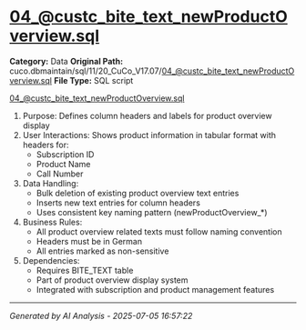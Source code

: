 # 04_@custc_bite_text_newProductOverview.sql

**Category:** Data
**Original Path:** cuco.dbmaintain/sql/11/20_CuCo_V17.07/04_@custc_bite_text_newProductOverview.sql
**File Type:** SQL script

04_@custc_bite_text_newProductOverview.sql
1. Purpose: Defines column headers and labels for product overview display
2. User Interactions: Shows product information in tabular format with headers for:
   - Subscription ID
   - Product Name
   - Call Number
3. Data Handling:
   - Bulk deletion of existing product overview text entries
   - Inserts new text entries for column headers
   - Uses consistent key naming pattern (newProductOverview_*)
4. Business Rules:
   - All product overview related texts must follow naming convention
   - Headers must be in German
   - All entries marked as non-sensitive
5. Dependencies:
   - Requires BITE_TEXT table
   - Part of product overview display system
   - Integrated with subscription and product management features

---
*Generated by AI Analysis - 2025-07-05 16:57:22*
